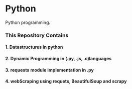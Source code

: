 # Python
Python programming.

### This Repository Contains
#### 1. Datastructures in python
#### 2. Dynamic Programming in (.py, .js, .c)languages
#### 3. requests module implementation in .py
#### 4. webScraping using requets, BeautifulSoup and scrapy
